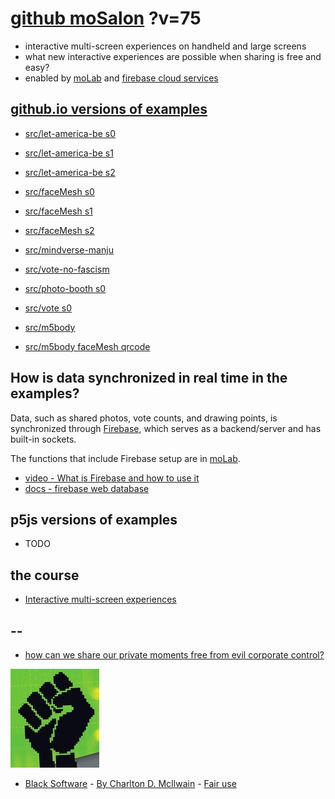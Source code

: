 # [github moSalon](https://github.com/molab-itp/moSalon) ?v=75

- interactive multi-screen experiences on handheld and large screens
- what new interactive experiences are possible when sharing is free and easy?
- enabled by [moLab](https://github.com/molab-itp/moLib) and [firebase cloud services](https://firebase.google.com)

## [github.io versions of examples](https://molab-itp.github.io/moSalon?v=75)

- [src/let-america-be s0](src/let-america-be/qrcode?v=75&group=s0)
- [src/let-america-be s1](src/let-america-be/qrcode?v=75&group=s1)
- [src/let-america-be s2](src/let-america-be/qrcode?v=75&group=s2)

- [src/faceMesh s0](src/faceMesh/qrcode?v=75)
- [src/faceMesh s1](src/faceMesh/qrcode?v=75&group=s1)
- [src/faceMesh s2](src/faceMesh/qrcode?v=75&group=s2)

- [src/mindverse-manju](src/mindverse-manju)
- [src/vote-no-fascism](src/vote-no-fascism/?v=75)

- [src/photo-booth s0](src/photo-booth/?v=75)
- [src/vote s0](src/vote/?v=75)

- [src/m5body](src/m5body/?v=75)
- [src/m5body faceMesh qrcode](src/m5body/qrcode/?v=75&app=mo-m5body)

## How is data synchronized in real time in the examples?

Data, such as shared photos, vote counts, and drawing points, is synchronized through [Firebase](https://firebase.google.com), which serves as a backend/server and has built-in sockets.

The functions that include Firebase setup are in [moLab](https://github.com/molab-itp/moLib).

- [video - What is Firebase and how to use it](https://www.youtube.com/watch?v=p9pgI3Mg-So&list=PLl-K7zZEsYLnfwBe4WgEw9ao0J0N1LYDR&index=8)
- [docs - firebase web database](https://firebase.google.com/docs/database/web/start?hl=en&authuser=0)

## p5js versions of examples

- TODO

## the course

- [Interactive multi-screen experiences](https://github.com/p5videoKit/IM-Screens-2024-03-ima)

## --

- [how can we share our private moments free from evil corporate control?](https://github.com/jht1493/jht-site?tab=readme-ov-file#why)

[![Black_Software](png/power-fist-142x158.png)](https://en.wikipedia.org/wiki/Black_Software)

- [Black Software](https://en.wikipedia.org/wiki/Black_Software) - [By Charlton D. McIlwain](https://global.oup.com/academic/product/black-software-9780190863845) - [Fair use](https://en.wikipedia.org/w/index.php?curid=67093597)
